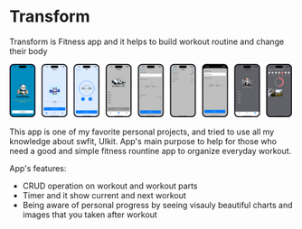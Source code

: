 # Transform
Transform is Fitness app and it helps to build workout routine and change their body

<img src = "https://github.com/ravshanmacos/Transfrom/blob/main/Resources/Transfrom_New_Version.png" width = "500" />

This app is one of my favorite personal projects, and tried to use all my knowledge about swfit, UIkit. App's main purpose to help for those who need a good and simple fitness rountine app to organize everyday workout. 

App's features: 
 * CRUD operation on workout and workout parts
 * Timer and it show current and next workout 
 * Being aware of personal progress by seeing visauly beautiful charts and images that you taken after workout


